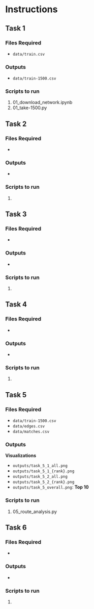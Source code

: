 # Instructions

## Task 1
### Files Required
- `data/train.csv`
  
### Outputs
- `data/train-1500.csv`

### Scripts to run
1. 01_download_network.ipynb
2. 01_take-1500.py


## Task 2

### Files Required
- 
### Outputs
- 

### Scripts to run
1. 

## Task 3

### Files Required
- 
### Outputs
- 

### Scripts to run
1. 

## Task 4

### Files Required
- 
### Outputs
- 

### Scripts to run
1. 

## Task 5
### Files Required
- `data/train-1500.csv`
- `data/edges.csv`
- `data/matches.csv`
  
### Outputs
**Visualizations**
- `outputs/task_5_1_all.png`
- `outputs/task_5_1_{rank}.png`
- `outputs/task_5_2_all.png`
- `outputs/task_5_2_{rank}.png`
- `outputs/task_5_overall.png`: 
**Top 10**

### Scripts to run
1. 05_route_analysis.py

## Task 6

### Files Required
- 
### Outputs
- 

### Scripts to run
1.
